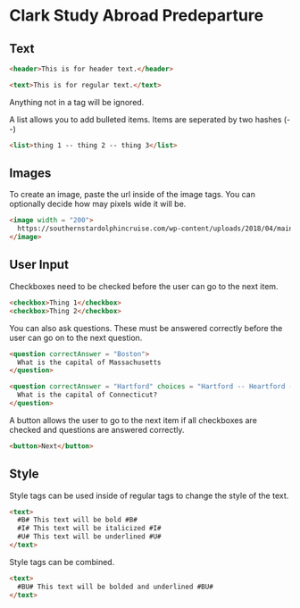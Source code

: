 # Clark Study Abroad Predeparture

## Text
```html
<header>This is for header text.</header>
```
```html
<text>This is for regular text.</text>
```
Anything not in a tag will be ignored.

A list allows you to add bulleted items. Items are seperated by two hashes (--)
```html
<list>thing 1 -- thing 2 -- thing 3</list>
```

## Images
To create an image, paste the url inside of the image tags. You can optionally decide how may pixels wide it will be.
```html
<image width = "200">
  https://southernstardolphincruise.com/wp-content/uploads/2018/04/mainart3.jpg
</image>
```

## User Input
Checkboxes need to be checked before the user can go to the next item.
```html
<checkbox>Thing 1</checkbox>
<checkbox>Thing 2</checkbox>
```

You can also ask questions. These must be answered correctly before the user can go on to the next question.

```html
<question correctAnswer = "Boston">
  What is the capital of Massachusetts
</question>
```

```html
<question correctAnswer = "Hartford" choices = "Hartford -- Heartford -- New Haven -- Bridgeport">
  What is the capital of Connecticut?
</question>
```

A button allows the user to go to the next item if all checkboxes are checked and questions are answered correctly.
```html
<button>Next</button>
```

## Style

Style tags can be used inside of regular tags to change the style of the text. 

```html
<text>
  #B# This text will be bold #B#
  #I# This text will be italicized #I#
  #U# This text will be underlined #U#
</text>
```

Style tags can be combined.
```html
<text>
  #BU# This text will be bolded and underlined #BU#
</text>
```




